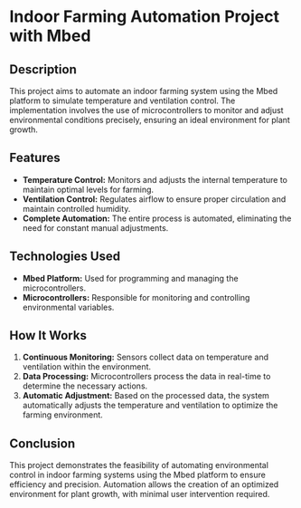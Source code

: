# Indoor Farming Automation Project with Mbed

## Description

This project aims to automate an indoor farming system using the Mbed platform to simulate temperature and ventilation control. The implementation involves the use of microcontrollers to monitor and adjust environmental conditions precisely, ensuring an ideal environment for plant growth.

## Features

- **Temperature Control:** Monitors and adjusts the internal temperature to maintain optimal levels for farming.
- **Ventilation Control:** Regulates airflow to ensure proper circulation and maintain controlled humidity.
- **Complete Automation:** The entire process is automated, eliminating the need for constant manual adjustments.

## Technologies Used

- **Mbed Platform:** Used for programming and managing the microcontrollers.
- **Microcontrollers:** Responsible for monitoring and controlling environmental variables.

## How It Works

1. **Continuous Monitoring:** Sensors collect data on temperature and ventilation within the environment.
2. **Data Processing:** Microcontrollers process the data in real-time to determine the necessary actions.
3. **Automatic Adjustment:** Based on the processed data, the system automatically adjusts the temperature and ventilation to optimize the farming environment.

## Conclusion

This project demonstrates the feasibility of automating environmental control in indoor farming systems using the Mbed platform to ensure efficiency and precision. Automation allows the creation of an optimized environment for plant growth, with minimal user intervention required.
